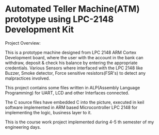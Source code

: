 # Automated Teller Machine(ATM) prototype using LPC-2148 Development Kit

Project Overview:

This is a prototype machine designed from LPC 2148 ARM Cortex Development board, where the user with the account in the bank can withdraw, deposit & check his balance by entering the appropriate credentials.
Various Sensors where interfaced with the LPC 2148 like Buzzer, Smoke detector, Force sensitive resistors(FSR's) to detect any malpractices involved.

This project contains some files written in ALP(Assembly Language Programming) for UART, LCD and other Interfaces connected.

The C source files have embedded C into the picture, executed in keil software implemented in ARM based Microcontroller LPC 2148 for implementing the logic, business layer to it.

This is the course work project implemented during 4-5 th semester of my engineering days.
